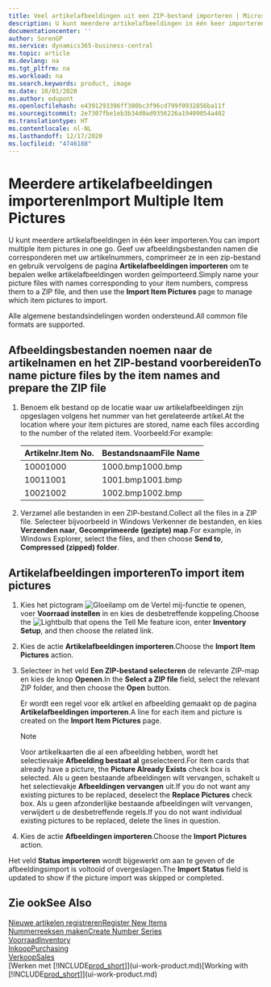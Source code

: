 ```yaml
---
title: Veel artikelafbeeldingen uit een ZIP-bestand importeren | Microsoft Docs
description: U kunt meerdere artikelafbeeldingen in één keer importeren. Geef uw afbeeldingsbestanden namen die corresponderen met uw artikelnummers, comprimeer ze in een zip-bestand en gebruik vervolgens de pagina Artikelafbeeldingen importeren om te bepalen welke artikelafbeeldingen worden geïmporteerd.
documentationcenter: ''
author: SorenGP
ms.service: dynamics365-business-central
ms.topic: article
ms.devlang: na
ms.tgt_pltfrm: na
ms.workload: na
ms.search.keywords: product, image
ms.date: 10/01/2020
ms.author: edupont
ms.openlocfilehash: e4391293396ff380bc3f96cd799f0932856ba11f
ms.sourcegitcommit: 2e7307fbe1eb3b34d0ad9356226a19409054a402
ms.translationtype: HT
ms.contentlocale: nl-NL
ms.lasthandoff: 12/17/2020
ms.locfileid: "4746188"
---
```

# <a name="import-multiple-item-pictures"></a><span data-ttu-id="2f0d8-104">Meerdere artikelafbeeldingen importeren</span><span class="sxs-lookup"><span data-stu-id="2f0d8-104">Import Multiple Item Pictures</span></span>
<span data-ttu-id="2f0d8-105">U kunt meerdere artikelafbeeldingen in één keer importeren.</span><span class="sxs-lookup"><span data-stu-id="2f0d8-105">You can import multiple item pictures in one go.</span></span> <span data-ttu-id="2f0d8-106">Geef uw afbeeldingsbestanden namen die corresponderen met uw artikelnummers, comprimeer ze in een zip-bestand en gebruik vervolgens de pagina **Artikelafbeeldingen importeren** om te bepalen welke artikelafbeeldingen worden geïmporteerd.</span><span class="sxs-lookup"><span data-stu-id="2f0d8-106">Simply name your picture files with names corresponding to your item numbers, compress them to a ZIP file, and then use the **Import Item Pictures** page to manage which item pictures to import.</span></span>

<span data-ttu-id="2f0d8-107">Alle algemene bestandsindelingen worden ondersteund.</span><span class="sxs-lookup"><span data-stu-id="2f0d8-107">All common file formats are supported.</span></span>

## <a name="to-name-picture-files-by-the-item-names-and-prepare-the-zip-file"></a><span data-ttu-id="2f0d8-108">Afbeeldingsbestanden noemen naar de artikelnamen en het ZIP-bestand voorbereiden</span><span class="sxs-lookup"><span data-stu-id="2f0d8-108">To name picture files by the item names and prepare the ZIP file</span></span>
1. <span data-ttu-id="2f0d8-109">Benoem elk bestand op de locatie waar uw artikelafbeeldingen zijn opgeslagen volgens het nummer van het gerelateerde artikel.</span><span class="sxs-lookup"><span data-stu-id="2f0d8-109">At the location where your item pictures are stored, name each files according to the number of the related item.</span></span> <span data-ttu-id="2f0d8-110">Voorbeeld:</span><span class="sxs-lookup"><span data-stu-id="2f0d8-110">For example:</span></span>

    |<span data-ttu-id="2f0d8-111">Artikelnr.</span><span class="sxs-lookup"><span data-stu-id="2f0d8-111">Item No.</span></span>|<span data-ttu-id="2f0d8-112">Bestandsnaam</span><span class="sxs-lookup"><span data-stu-id="2f0d8-112">File Name</span></span>|
    |-|-|
    |<span data-ttu-id="2f0d8-113">1000</span><span class="sxs-lookup"><span data-stu-id="2f0d8-113">1000</span></span>|<span data-ttu-id="2f0d8-114">1000.bmp</span><span class="sxs-lookup"><span data-stu-id="2f0d8-114">1000.bmp</span></span>|
    |<span data-ttu-id="2f0d8-115">1001</span><span class="sxs-lookup"><span data-stu-id="2f0d8-115">1001</span></span>|<span data-ttu-id="2f0d8-116">1001.bmp</span><span class="sxs-lookup"><span data-stu-id="2f0d8-116">1001.bmp</span></span>|
    |<span data-ttu-id="2f0d8-117">1002</span><span class="sxs-lookup"><span data-stu-id="2f0d8-117">1002</span></span>|<span data-ttu-id="2f0d8-118">1002.bmp</span><span class="sxs-lookup"><span data-stu-id="2f0d8-118">1002.bmp</span></span>|

2. <span data-ttu-id="2f0d8-119">Verzamel alle bestanden in een ZIP-bestand.</span><span class="sxs-lookup"><span data-stu-id="2f0d8-119">Collect all the files in a ZIP file.</span></span> <span data-ttu-id="2f0d8-120">Selecteer bijvoorbeeld in Windows Verkenner de bestanden, en kies **Verzenden naar**, **Gecomprimeerde (gezipte) map**.</span><span class="sxs-lookup"><span data-stu-id="2f0d8-120">For example, in Windows Explorer, select the files, and then choose **Send to**, **Compressed (zipped) folder**.</span></span>     

## <a name="to-import-item-pictures"></a><span data-ttu-id="2f0d8-121">Artikelafbeeldingen importeren</span><span class="sxs-lookup"><span data-stu-id="2f0d8-121">To import item pictures</span></span>
1. <span data-ttu-id="2f0d8-122">Kies het pictogram ![Gloeilamp om de Vertel mij-functie te openen](media/ui-search/search_small.png "Vertel me wat u wilt doen"), voer **Voorraad instellen** in en kies de desbetreffende koppeling.</span><span class="sxs-lookup"><span data-stu-id="2f0d8-122">Choose the ![Lightbulb that opens the Tell Me feature](media/ui-search/search_small.png "Tell me what you want to do") icon, enter **Inventory Setup**, and then choose the related link.</span></span>
2. <span data-ttu-id="2f0d8-123">Kies de actie **Artikelafbeeldingen importeren**.</span><span class="sxs-lookup"><span data-stu-id="2f0d8-123">Choose the **Import Item Pictures** action.</span></span>
3. <span data-ttu-id="2f0d8-124">Selecteer in het veld **Een ZIP-bestand selecteren** de relevante ZIP-map en kies de knop **Openen**.</span><span class="sxs-lookup"><span data-stu-id="2f0d8-124">In the **Select a ZIP file** field, select the relevant ZIP folder, and then choose the **Open** button.</span></span>

    <span data-ttu-id="2f0d8-125">Er wordt een regel voor elk artikel en afbeelding gemaakt op de pagina **Artikelafbeeldingen importeren**.</span><span class="sxs-lookup"><span data-stu-id="2f0d8-125">A line for each item and picture is created on the **Import Item Pictures** page.</span></span>

    > [!NOTE]
    > <span data-ttu-id="2f0d8-126">Voor artikelkaarten die al een afbeelding hebben, wordt het selectievakje **Afbeelding bestaat al** geselecteerd.</span><span class="sxs-lookup"><span data-stu-id="2f0d8-126">For item cards that already have a picture, the **Picture Already Exists** check box is selected.</span></span> <span data-ttu-id="2f0d8-127">Als u geen bestaande afbeeldingen wilt vervangen, schakelt u het selectievakje **Afbeeldingen vervangen** uit.</span><span class="sxs-lookup"><span data-stu-id="2f0d8-127">If you do not want any existing pictures to be replaced, deselect the **Replace Pictures** check box.</span></span> <span data-ttu-id="2f0d8-128">Als u geen afzonderlijke bestaande afbeeldingen wilt vervangen, verwijdert u de desbetreffende regels.</span><span class="sxs-lookup"><span data-stu-id="2f0d8-128">If you do not want individual existing pictures to be replaced, delete the lines in question.</span></span>

3. <span data-ttu-id="2f0d8-129">Kies de actie **Afbeeldingen importeren**.</span><span class="sxs-lookup"><span data-stu-id="2f0d8-129">Choose the **Import Pictures** action.</span></span>

<span data-ttu-id="2f0d8-130">Het veld **Status importeren** wordt bijgewerkt om aan te geven of de afbeeldingsimport is voltooid of overgeslagen.</span><span class="sxs-lookup"><span data-stu-id="2f0d8-130">The **Import Status** field is updated to show if the picture import was skipped or completed.</span></span>       

## <a name="see-also"></a><span data-ttu-id="2f0d8-131">Zie ook</span><span class="sxs-lookup"><span data-stu-id="2f0d8-131">See Also</span></span>
[<span data-ttu-id="2f0d8-132">Nieuwe artikelen registreren</span><span class="sxs-lookup"><span data-stu-id="2f0d8-132">Register New Items</span></span>](inventory-how-register-new-items.md)  
[<span data-ttu-id="2f0d8-133">Nummerreeksen maken</span><span class="sxs-lookup"><span data-stu-id="2f0d8-133">Create Number Series</span></span>](ui-create-number-series.md)  
[<span data-ttu-id="2f0d8-134">Voorraad</span><span class="sxs-lookup"><span data-stu-id="2f0d8-134">Inventory</span></span>](inventory-manage-inventory.md)  
[<span data-ttu-id="2f0d8-135">Inkoop</span><span class="sxs-lookup"><span data-stu-id="2f0d8-135">Purchasing</span></span>](purchasing-manage-purchasing.md)  
[<span data-ttu-id="2f0d8-136">Verkoop</span><span class="sxs-lookup"><span data-stu-id="2f0d8-136">Sales</span></span>](sales-manage-sales.md)  
<span data-ttu-id="2f0d8-137">[Werken met [!INCLUDE[prod_short](includes/prod_short.md)]](ui-work-product.md)</span><span class="sxs-lookup"><span data-stu-id="2f0d8-137">[Working with [!INCLUDE[prod_short](includes/prod_short.md)]](ui-work-product.md)</span></span>
